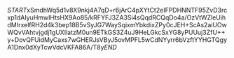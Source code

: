 $START$xSmdhWq5d1v8X9nkj4A7qD+r6jArC4pXYtCt2eIFPDHNNTF95ZvD3rcxp1dAIyuHmwIHtsHX9Ao85/kRFYFJ3ZA3Si4sQqdRCQqDo4a/OzVtWZleUihdMIrxelfRH2d4k3bep18B5vSyJG7WaySqixmYbkdixZPy0cJEH+ScAs2aiUOwWQvVAhtvjgdj1gUXIlatzM0un9ETkGS3Z4uJ9HeLGkcSxYG8yPUUuj3ZfU++y+DovQFUidMyCaxs7wGHERJsVByJ5ovMPFL5wCdNYyrr6bVzftYYHGTQgyA1Dnx0dXyTcwVdcVKFA86A/T8y$END$